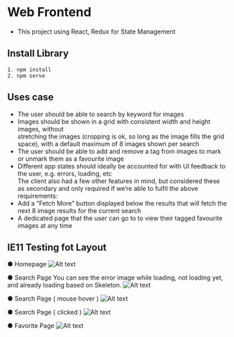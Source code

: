 # Web Frontend

* This project using React, Redux for State Management

## Install Library

```
1. npm install
2. npm serve
```

## Uses case

- The user should be able to search by keyword for images<br />
- Images should be shown in a grid with consistent width and height images, without<br />
stretching the images (cropping is ok, so long as the image fills the grid space), with a
default maximum of 8 images shown per search<br />
- The user should be able to add and remove a tag from images to mark or unmark
them as a favourite image<br />
- Different app states should ideally be accounted for with UI feedback to the user, e.g.
errors, loading, etc<br />
The client also had a few other features in mind, but considered these as secondary and only
required if we’re able to fulfil the above requirements:<br />
- Add a “Fetch More” button displayed below the results that will fetch the next 8
image results for the current search<br />
- A dedicated page that the user can go to to view their tagged favourite images at
any time<br />


## IE11 Testing fot Layout
● Homepage
![Alt text](https://i.ibb.co/HFnLzqD/Screen-Shot-2019-12-01-at-20-13-37.png?raw=true "Title")

● Search Page 
You can see the error image while loading, not loading yet, and already loading based on Skeleton.
![Alt text](https://i.ibb.co/K0LTDxG/Screen-Shot-2019-12-01-at-20-14-02.png?raw=true "Title")

● Search Page ( mouse hover )
![Alt text](https://i.ibb.co/XJjXhtY/Screen-Shot-2019-12-01-at-20-42-09.png?raw=true "Title")

● Search Page ( clicked )
![Alt text](https://i.ibb.co/PtWHm4p/Screen-Shot-2019-12-01-at-20-15-04.png?raw=true "Title")

● Favorite Page
![Alt text](https://i.ibb.co/wKpP0d9/Screen-Shot-2019-12-01-at-20-15-31.png?raw=true "Title")

